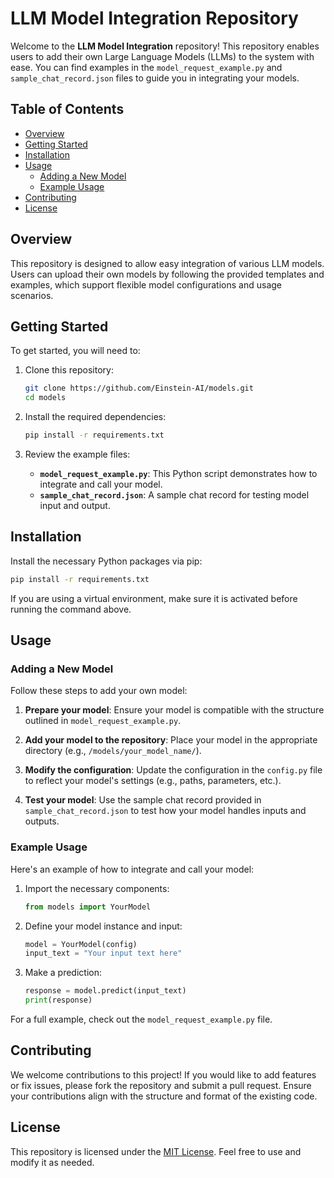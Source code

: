 
# LLM Model Integration Repository

Welcome to the **LLM Model Integration** repository! This repository enables users to add their own Large Language Models (LLMs) to the system with ease. You can find examples in the `model_request_example.py` and `sample_chat_record.json` files to guide you in integrating your models.

## Table of Contents

- [Overview](#overview)
- [Getting Started](#getting-started)
- [Installation](#installation)
- [Usage](#usage)
  - [Adding a New Model](#adding-a-new-model)
  - [Example Usage](#example-usage)
- [Contributing](#contributing)
- [License](#license)

## Overview

This repository is designed to allow easy integration of various LLM models. Users can upload their own models by following the provided templates and examples, which support flexible model configurations and usage scenarios.

## Getting Started

To get started, you will need to:

1. Clone this repository:
   ```bash
   git clone https://github.com/Einstein-AI/models.git
   cd models
   ```

2. Install the required dependencies:
   ```bash
   pip install -r requirements.txt
   ```

3. Review the example files:
   - **`model_request_example.py`**: This Python script demonstrates how to integrate and call your model.
   - **`sample_chat_record.json`**: A sample chat record for testing model input and output.

## Installation

Install the necessary Python packages via pip:
```bash
pip install -r requirements.txt
```

If you are using a virtual environment, make sure it is activated before running the command above.

## Usage

### Adding a New Model

Follow these steps to add your own model:

1. **Prepare your model**: Ensure your model is compatible with the structure outlined in `model_request_example.py`.
   
2. **Add your model to the repository**: Place your model in the appropriate directory (e.g., `/models/your_model_name/`).

3. **Modify the configuration**: Update the configuration in the `config.py` file to reflect your model's settings (e.g., paths, parameters, etc.).

4. **Test your model**: Use the sample chat record provided in `sample_chat_record.json` to test how your model handles inputs and outputs.

### Example Usage

Here's an example of how to integrate and call your model:

1. Import the necessary components:
   ```python
   from models import YourModel
   ```

2. Define your model instance and input:
   ```python
   model = YourModel(config)
   input_text = "Your input text here"
   ```

3. Make a prediction:
   ```python
   response = model.predict(input_text)
   print(response)
   ```

For a full example, check out the `model_request_example.py` file.

## Contributing

We welcome contributions to this project! If you would like to add features or fix issues, please fork the repository and submit a pull request. Ensure your contributions align with the structure and format of the existing code.

## License

This repository is licensed under the [MIT License](LICENSE). Feel free to use and modify it as needed.
